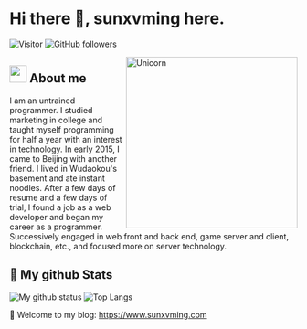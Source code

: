 # Hi there 👋, sunxvming here. 
![Visitor](https://visitor-badge.laobi.icu/badge?page_id=sunxvming.repoName) [![GitHub followers](https://img.shields.io/github/followers/sunxvming.svg?style=social&label=Follow)](https://github.com/sunxvming?tab=followers)<br/>


<img align="right" width=300px alt="Unicorn" src="https://c.tenor.com/GN73MKBawZYAAAAi/busy-cute.gif" />

## <img src="https://media.giphy.com/media/ObNTw8Uzwy6KQ/giphy.gif" width="30px">&nbsp;About me

I am an untrained programmer. I studied marketing in college and taught myself programming for half a year with an interest in technology. In early 2015, I came to Beijing with another friend. I lived in Wudaokou's basement and ate instant noodles. After a few days of resume and a few days of trial, I found a job as a web developer and began my career as a programmer. Successively engaged in web front and back end, game server and client, blockchain, etc., and focused more on server technology.

## 👀 My github Stats

![My github status](http://github-profile-summary-cards.vercel.app/api/cards/stats?username=sunxvming&theme=solarized&show_icons=true&include_all_commits=true)
![Top Langs](http://github-profile-summary-cards.vercel.app/api/cards/repos-per-language?username=sunxvming&theme=solarized&exclude=exclude)



📝 Welcome to my blog: https://www.sunxvming.com


